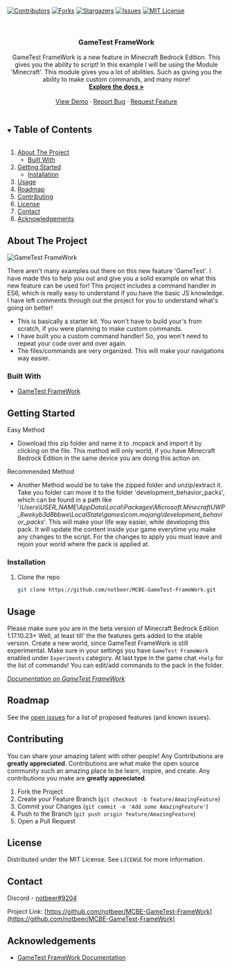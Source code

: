 <!--
This README.md template was not orginally created by me(notbeer)! This is a fork of:
https://github.com/othneildrew/Best-README-Template
-->
[![Contributors][contributors-shield]][contributors-url]
[![Forks][forks-shield]][forks-url]
[![Stargazers][stars-shield]][stars-url]
[![Issues][issues-shield]][issues-url]
[![MIT License][license-shield]][license-url]


<!-- PROJECT LOGO -->
<br />
<p align="center">
  <h3 align="center">GameTest FrameWork</h3>

  <p align="center">
    GameTest FrameWork is a new feature in Minecraft Bedrock Edition. This gives you the ability to script! In this example I will be using the Module 'Minecraft'. This module gives you a lot of abilities. Such as giving you the ability to make custom commands, and many more!
    <br />
    <a href="https://github.com/notbeer/MCBE-GameTest-FrameWork"><strong>Explore the docs »</strong></a>
    <br />
    <br />
    <a href="https://github.com/notbeer/MCBE-GameTest-FrameWork">View Demo</a>
    ·
    <a href="https://github.com/notbeer/MCBE-GameTest-FrameWork/issues">Report Bug</a>
    ·
    <a href="https://github.com/notbeer/MCBE-GameTest-FrameWork/issues">Request Feature</a>
  </p>
</p>



<!-- TABLE OF CONTENTS -->
<details open="open">
  <summary><h2 style="display: inline-block">Table of Contents</h2></summary>
  <ol>
    <li>
      <a href="#about-the-project">About The Project</a>
      <ul>
        <li><a href="#built-with">Built With</a></li>
      </ul>
    </li>
    <li>
      <a href="#getting-started">Getting Started</a>
      <ul>
        <li><a href="#installation">Installation</a></li>
      </ul>
    </li>
    <li><a href="#usage">Usage</a></li>
    <li><a href="#roadmap">Roadmap</a></li>
    <li><a href="#contributing">Contributing</a></li>
    <li><a href="#license">License</a></li>
    <li><a href="#contact">Contact</a></li>
    <li><a href="#acknowledgements">Acknowledgements</a></li>
  </ol>
</details>



<!-- ABOUT THE PROJECT -->
## About The Project

![GameTest FrameWork][framework-img]

There aren't many examples out there on this new feature 'GameTest'. I have made this to help you out and give you a solid example on what this new feature can be used for! This project includes a command handler in ES6, which is really easy to understand if you have the basic JS knowledge. I have left comments through out the project for you to understand what's going on better!

* This is basically a starter kit. You won't have to build your's from scratch, if you were planning to make custom commands.
* I have built you a custom command handler! So, you won't need to repeat your code over and over again.
* The files/commands are very organized. This will make your navigations way easier.


### Built With

* [GameTest FrameWork](https://docs.microsoft.com/en-us/minecraft/creator/scriptapi/minecraft/minecraft)



<!-- GETTING STARTED -->
## Getting Started

Easy Method
* Download this zip folder and name it to .mcpack and import it by clicking on the file. This method will only world, if you have Minecraft Bedrock Edition in the same device you are doing this action on.

Recommended Method
* Another Method would be to take the zipped folder and unzip/extract it. Take you folder can move it to the folder 'development_behavior_packs', which can be found in a path like '_\Users\USER_NAME\AppData\Local\Packages\Microsoft.MinecraftUWP_8wekyb3d8bbwe\LocalState\games\com.mojang\development_behavior_packs_'. This will make your life way easier, while developing this pack. It will update the content inside your game everytime you make any changes to the script. For the changes to apply you must leave and rejoin your world where the pack is applied at.

### Installation

1. Clone the repo
   ```sh
   git clone https://github.com/notbeer/MCBE-GameTest-FrameWork.git
   ```

## Usage

Please make sure you are in the beta version of Minecraft Bedrock Edition 1.17.10.23+
Well, at least till' the the features gets added to the stable version.
Create a new world, since GameTest FrameWork is still experimental. Make sure in your settings you have `GameTest FrameWork` enabled under `Experiments` category.
At last type in the game chat `+help` for the list of commands! You can edit/add commands to the pack in the folder.

_[Documentation on GameTest FrameWork](https://docs.microsoft.com/en-us/minecraft/creator/scriptapi/minecraft/minecraft)_



<!-- ROADMAP -->
## Roadmap

See the [open issues](https://github.com/github_username/repo_name/issues) for a list of proposed features (and known issues).



<!-- CONTRIBUTING -->
## Contributing

You can share your amazing talent with other people! Any Contributions are **greatly appreciated**. 
Contributions are what make the open source community such an amazing place to be learn, inspire, and create. Any contributions you make are **greatly appreciated**.

1. Fork the Project
2. Create your Feature Branch (`git checkout -b feature/AmazingFeature`)
3. Commit your Changes (`git commit -m 'Add some AmazingFeature'`)
4. Push to the Branch (`git push origin feature/AmazingFeature`)
5. Open a Pull Request



<!-- LICENSE -->
## License

Distributed under the MIT License. See `LICENSE` for more information.



<!-- CONTACT -->
## Contact

Discord - [notbeer#9204](https://discordapp.com/users/606353040336748584/)

Project Link: [https://github.com/notbeer/MCBE-GameTest-FrameWork](https://github.com/notbeer/MCBE-GameTest-FrameWork)


## Acknowledgements

* [GameTest FrameWork Documentation](https://docs.microsoft.com/en-us/minecraft/creator/scriptapi/minecraft/minecraft)


[contributors-shield]: https://img.shields.io/github/contributors/notbeer/MCBE-GameTest-FrameWork.svg?style=for-the-badge
[contributors-url]: https://github.com/notbeer/MCBE-GameTest-FrameWork/graphs/contributors
[forks-shield]: https://img.shields.io/github/forks/notbeer/MCBE-GameTest-FrameWork.svg?style=for-the-badge
[forks-url]: https://github.com/notbeer/MCBE-GameTest-FrameWork/network/members
[stars-shield]: https://img.shields.io/github/stars/notbeer/MCBE-GameTest-FrameWork.svg?style=for-the-badge
[stars-url]: https://github.com/notbeer/MCBE-GameTest-FrameWork/stargazers
[issues-shield]: https://img.shields.io/github/issues/notbeer/MCBE-GameTest-FrameWork.svg?style=for-the-badge
[issues-url]: https://github.com/notbeer/MCBE-GameTest-FrameWork/issues
[license-shield]: https://img.shields.io/github/license/notbeer/MCBE-GameTest-FrameWork.svg?style=for-the-badge
[license-url]: https://github.com/notbeer/MCBE-GameTest-FrameWork/blob/main/LICENSE.txt
[framework-img]: https://scrumorg-website-prod.s3.amazonaws.com/drupal/inline-images/2018-09/Understanding%20and%20Applying%20Scrum.png

